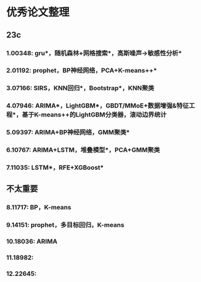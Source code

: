 # 优秀论文整理

## 23c

### 1.00348: gru*，随机森林+网格搜索*，高斯噪声->敏感性分析*
### 2.01192: prophet，BP神经网络，PCA+K-means++*
### 3.07166: SIRS，KNN回归*，Bootstrap*，KNN聚类
### 4.07946: ARIMA*，LightGBM*，GBDT/MMoE+数据增强&特征工程*，基于K-means++的LightGBM分类器，滚动边界统计
### 5.09397: ARIMA+BP神经网络，GMM聚类*
### 6.10767: ARIMA+LSTM，堆叠模型*，PCA+GMM聚类
### 7.11035: LSTM*，RFE+XGBoost*

## 不太重要
### 8.11717: BP，K-means
### 9.14151: prophet，多目标回归，K-means
### 10.18036: ARIMA
### 11.18982: 
### 12.22645: 

